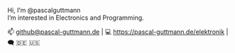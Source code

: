 Hi, I’m @pascalguttmann\
I’m interested in Electronics and Programming.

📫 github@pascal-guttmann.de | 💻 https://pascal-guttmann.de/elektronik | 🗨️ 🇩🇪 🇺🇸
